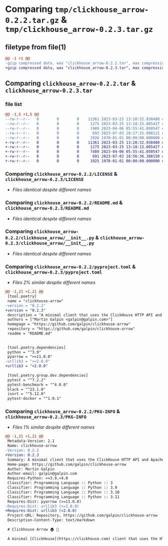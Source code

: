 # Comparing `tmp/clickhouse_arrow-0.2.2.tar.gz` & `tmp/clickhouse_arrow-0.2.3.tar.gz`

## filetype from file(1)

```diff
@@ -1 +1 @@
-gzip compressed data, was "clickhouse_arrow-0.2.2.tar", max compression
+gzip compressed data, was "clickhouse_arrow-0.2.3.tar", max compression
```

## Comparing `clickhouse_arrow-0.2.2.tar` & `clickhouse_arrow-0.2.3.tar`

### file list

```diff
@@ -1,5 +1,5 @@
--rw-r--r--   0        0        0    11361 2023-03-25 13:20:32.938480 clickhouse_arrow-0.2.2/LICENSE
--rw-r--r--   0        0        0     1275 2023-03-25 13:18:15.085427 clickhouse_arrow-0.2.2/README.md
--rw-r--r--   0        0        0     7489 2023-04-06 05:55:41.050547 clickhouse_arrow-0.2.2/clickhouse_arrow/__init__.py
--rw-r--r--   0        0        0      692 2023-07-03 18:27:31.998121 clickhouse_arrow-0.2.2/pyproject.toml
--rw-r--r--   0        0        0     1926 1970-01-01 00:00:00.000000 clickhouse_arrow-0.2.2/PKG-INFO
+-rw-r--r--   0        0        0    11361 2023-03-25 13:20:32.938480 clickhouse_arrow-0.2.3/LICENSE
+-rw-r--r--   0        0        0     1275 2023-03-25 13:18:15.085427 clickhouse_arrow-0.2.3/README.md
+-rw-r--r--   0        0        0     7489 2023-04-06 05:55:41.050547 clickhouse_arrow-0.2.3/clickhouse_arrow/__init__.py
+-rw-r--r--   0        0        0      691 2023-07-03 18:56:36.388150 clickhouse_arrow-0.2.3/pyproject.toml
+-rw-r--r--   0        0        0     1925 1970-01-01 00:00:00.000000 clickhouse_arrow-0.2.3/PKG-INFO
```

### Comparing `clickhouse_arrow-0.2.2/LICENSE` & `clickhouse_arrow-0.2.3/LICENSE`

 * *Files identical despite different names*

### Comparing `clickhouse_arrow-0.2.2/README.md` & `clickhouse_arrow-0.2.3/README.md`

 * *Files identical despite different names*

### Comparing `clickhouse_arrow-0.2.2/clickhouse_arrow/__init__.py` & `clickhouse_arrow-0.2.3/clickhouse_arrow/__init__.py`

 * *Files identical despite different names*

### Comparing `clickhouse_arrow-0.2.2/pyproject.toml` & `clickhouse_arrow-0.2.3/pyproject.toml`

 * *Files 2% similar despite different names*

```diff
@@ -1,21 +1,21 @@
 [tool.poetry]
 name = "clickhouse-arrow"
-version = "0.2.2"
+version = "0.2.3"
 description = "A minimal client that uses the ClickHouse HTTP API and Apache Arrow."
 authors = ["Martin Galpin <galpin@galpin.com>"]
 homepage = "https://github.com/galpin/clickhouse-arrow"
 repository = "https://github.com/galpin/clickhouse-arrow"
 readme = "README.md"
 
 
 [tool.poetry.dependencies]
 python = "^3.9"
 pyarrow = ">=11.0.0"
-urllib3 = ">=2.0.0"
+urllib3 = "<2.0.0"
 
 [tool.poetry.group.dev.dependencies]
 pytest = "^7.2.2"
 pytest-benchmark = "^4.0.0"
 black = "^23.1.0"
 isort = "^5.12.0"
 pytest-docker = "^1.0.1"
```

### Comparing `clickhouse_arrow-0.2.2/PKG-INFO` & `clickhouse_arrow-0.2.3/PKG-INFO`

 * *Files 1% similar despite different names*

```diff
@@ -1,21 +1,21 @@
 Metadata-Version: 2.1
 Name: clickhouse-arrow
-Version: 0.2.2
+Version: 0.2.3
 Summary: A minimal client that uses the ClickHouse HTTP API and Apache Arrow.
 Home-page: https://github.com/galpin/clickhouse-arrow
 Author: Martin Galpin
 Author-email: galpin@galpin.com
 Requires-Python: >=3.9,<4.0
 Classifier: Programming Language :: Python :: 3
 Classifier: Programming Language :: Python :: 3.9
 Classifier: Programming Language :: Python :: 3.10
 Classifier: Programming Language :: Python :: 3.11
 Requires-Dist: pyarrow (>=11.0.0)
-Requires-Dist: urllib3 (>=2.0.0)
+Requires-Dist: urllib3 (<2.0.0)
 Project-URL: Repository, https://github.com/galpin/clickhouse-arrow
 Description-Content-Type: text/markdown
 
 # Clickhouse Arrow 🏠 🏹
 
 A minimal [ClickHouse](https://clickhouse.com) client that uses the HTTP API and Apache Arrow.
```

